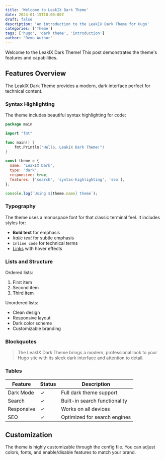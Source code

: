 ```yaml
---
title: 'Welcome to LeakIX Dark Theme'
date: 2024-01-15T10:00:00Z
draft: false
description: 'An introduction to the LeakIX Dark Theme for Hugo'
categories: ['Theme']
tags: ['hugo', 'dark theme', 'introduction']
author: 'Demo Author'
---
```


Welcome to the LeakIX Dark Theme! This post demonstrates the theme's features
and capabilities.

## Features Overview

The LeakIX Dark Theme provides a modern, dark interface perfect for technical
content.

### Syntax Highlighting

The theme includes beautiful syntax highlighting for code:

```go
package main

import "fmt"

func main() {
    fmt.Println("Hello, LeakIX Dark Theme!")
}
```

```javascript
const theme = {
  name: 'LeakIX Dark',
  type: 'dark',
  responsive: true,
  features: ['search', 'syntax-highlighting', 'seo'],
};

console.log(`Using ${theme.name} theme`);
```

### Typography

The theme uses a monospace font for that classic terminal feel. It includes
styles for:

- **Bold text** for emphasis
- _Italic text_ for subtle emphasis
- `Inline code` for technical terms
- [Links](#) with hover effects

### Lists and Structure

Ordered lists:

1. First item
2. Second item
3. Third item

Unordered lists:

- Clean design
- Responsive layout
- Dark color scheme
- Customizable branding

### Blockquotes

> The LeakIX Dark Theme brings a modern, professional look to your Hugo site
> with its sleek dark interface and attention to detail.

### Tables

| Feature    | Status | Description                   |
| ---------- | ------ | ----------------------------- |
| Dark Mode  | ✓      | Full dark theme support       |
| Search     | ✓      | Built-in search functionality |
| Responsive | ✓      | Works on all devices          |
| SEO        | ✓      | Optimized for search engines  |

## Customization

The theme is highly customizable through the config file. You can adjust colors,
fonts, and enable/disable features to match your brand.
